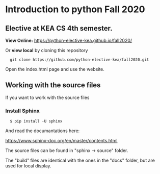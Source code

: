 # Introduction to python Fall 2020

## Elective at KEA CS 4th semester.

**View Online:** https://python-elective-kea.github.io/fall2020/

Or **view local** by cloning this repository

````
  git clone https://github.com/python-elective-kea/fall2020.git

````
Open the index.html page and use the website.


## Working with the source files

If you want to work with the source files

### Install Sphinx

````
  $ pip install -U sphinx

````

And read the documantations here:

https://www.sphinx-doc.org/en/master/contents.html  

The source files can be found in "sphinx -> source" folder.

The "build" files are identical with the ones in the "docs" folder, but are used for local display.

